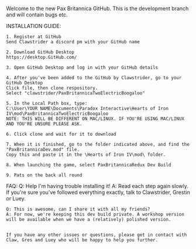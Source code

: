Welcome to the new Pax Britannica GitHub. This is the development branch and will contain bugs etc.

INSTALLATION GUIDE:

	1. Register at GitHub
	Send Clawstrider a discord pm with your GitHub name
	
	2. Download GitHub Desktop
	https://desktop.GitHub.com/
	
	3. Open GitHub Desktop and log in with your GitHub details
	
	4. After you've been added to the GitHub by Clawstrider, go to your GitHub Desktop
	Click file, then clone respository. 
	Select "clawstrider/PaxBritannicaTwoElectricBoogaloo"
	
	5. In the Local Path box, type:
	C:\User\YOUR NAME\Documents\Paradox Interactive\Hearts of Iron IV\mod\PaxBritannicaTwoElectricBoogaloo
	NOTE: THIS WILL BE DIFFERENT ON MAC/LINUX. IF YOU'RE USING MAC/LINUX AND YOU'RE UNSURE PLEASE ASK.
	
	6. Click clone and wait for it to download
	
	7. When it is finished, go to the folder indicated above, and find the "PaxBritannicaDev.mod" file.
	Copy this and paste it in the \Hearts of Iron IV\mod\ folder.
	
	8. When launching the game, select PaxBritannicaRedux Dev Build
	
	9. Pats on the back all round
	
	
FAQ:
	Q: Help I'm having trouble installing it!
	A: Read each step again slowly. If you're sure you've followed everything exactly, talk to Clawstrider, Grestin or Luey.
	
	Q: This is awesome, can I share it with all my friends?
	A: For now, we're keeping this dev build private. A workshop version will be available when we have a (relatively) polished version.
	
	
	If you have any other issues or questions, please get in contact with Claw, Gres and Luey who will be happy to help you further.